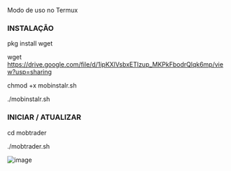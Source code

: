 Modo de uso no Termux

### INSTALAÇÃO ###
pkg install wget

wget https://drive.google.com/file/d/1ipKXlVsbxETlzup_MKPkFbodrQlqk6mp/view?usp=sharing

chmod +x mobinstalr.sh

./mobinstalr.sh

### INICIAR / ATUALIZAR ###

cd mobtrader

./mobtrader.sh

![image](https://user-images.githubusercontent.com/79609322/113521180-271bb300-956e-11eb-9dc8-171970933fc0.png)
